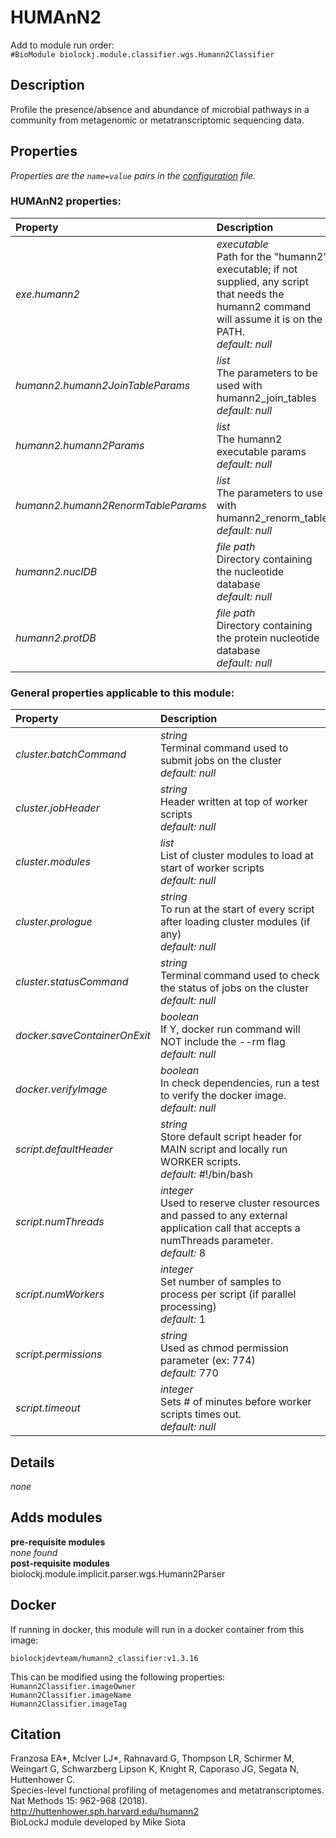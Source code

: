 # HUMAnN2
Add to module run order:                    
`#BioModule biolockj.module.classifier.wgs.Humann2Classifier`

## Description 
Profile the presence/absence and abundance of microbial pathways in a community from metagenomic or metatranscriptomic sequencing data.

## Properties 
*Properties are the `name=value` pairs in the [configuration](../../../Configuration#properties) file.*                   

### HUMAnN2 properties: 
| Property| Description |
| :--- | :--- |
| *exe.humann2* | _executable_ <br>Path for the "humann2" executable; if not supplied, any script that needs the humann2 command will assume it is on the PATH.<br>*default:*  *null* |
| *humann2.humann2JoinTableParams* | _list_ <br>The parameters to be used with humann2_join_tables<br>*default:*  *null* |
| *humann2.humann2Params* | _list_ <br>The humann2 executable params<br>*default:*  *null* |
| *humann2.humann2RenormTableParams* | _list_ <br>The parameters to use with humann2_renorm_table<br>*default:*  *null* |
| *humann2.nuclDB* | _file path_ <br>Directory containing the nucleotide database<br>*default:*  *null* |
| *humann2.protDB* | _file path_ <br>Directory containing the protein nucleotide database<br>*default:*  *null* |

### General properties applicable to this module: 
| Property| Description |
| :--- | :--- |
| *cluster.batchCommand* | _string_ <br>Terminal command used to submit jobs on the cluster<br>*default:*  *null* |
| *cluster.jobHeader* | _string_ <br>Header written at top of worker scripts<br>*default:*  *null* |
| *cluster.modules* | _list_ <br>List of cluster modules to load at start of worker scripts<br>*default:*  *null* |
| *cluster.prologue* | _string_ <br>To run at the start of every script after loading cluster modules (if any)<br>*default:*  *null* |
| *cluster.statusCommand* | _string_ <br>Terminal command used to check the status of jobs on the cluster<br>*default:*  *null* |
| *docker.saveContainerOnExit* | _boolean_ <br>If Y, docker run command will NOT include the --rm flag<br>*default:*  *null* |
| *docker.verifyImage* | _boolean_ <br>In check dependencies, run a test to verify the docker image.<br>*default:*  *null* |
| *script.defaultHeader* | _string_ <br>Store default script header for MAIN script and locally run WORKER scripts.<br>*default:*  #!/bin/bash |
| *script.numThreads* | _integer_ <br>Used to reserve cluster resources and passed to any external application call that accepts a numThreads parameter.<br>*default:*  8 |
| *script.numWorkers* | _integer_ <br>Set number of samples to process per script (if parallel processing)<br>*default:*  1 |
| *script.permissions* | _string_ <br>Used as chmod permission parameter (ex: 774)<br>*default:*  770 |
| *script.timeout* | _integer_ <br>Sets # of minutes before worker scripts times out.<br>*default:*  *null* |

## Details 
*none*

## Adds modules 
**pre-requisite modules**                    
*none found*                   
**post-requisite modules**                    
biolockj.module.implicit.parser.wgs.Humann2Parser                   

## Docker 
If running in docker, this module will run in a docker container from this image:<br>
```
biolockjdevteam/humann2_classifier:v1.3.16
```
This can be modified using the following properties:<br>
`Humann2Classifier.imageOwner`<br>
`Humann2Classifier.imageName`<br>
`Humann2Classifier.imageTag`<br>

## Citation 
Franzosa EA*, McIver LJ*, Rahnavard G, Thompson LR, Schirmer M, Weingart G, Schwarzberg Lipson K, Knight R, Caporaso JG, Segata N, Huttenhower C.                    
Species-level functional profiling of metagenomes and metatranscriptomes. Nat Methods 15: 962-968 (2018).                   
http://huttenhower.sph.harvard.edu/humann2                   
BioLockJ module developed by Mike Siota

